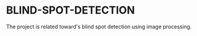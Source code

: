 # BLIND-SPOT-DETECTION
The project is related toward's blind spot detection using image processing.
